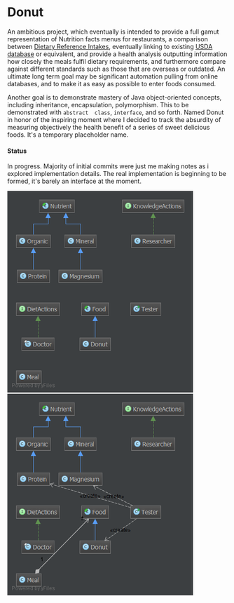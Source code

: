 Donut
=====

An ambitious project, which eventually is intended to provide a full gamut representation of Nutrition facts menus for restaurants, a comparison between [Dietary Reference Intakes](http://www.hc-sc.gc.ca/fn-an/nutrition/reference/index-eng.php),  eventually linking to existing [USDA database](http://ndb.nal.usda.gov/) or equivalent, and provide a health analysis outputting information how closely the meals fulfil dietary requirements, and furthermore compare against different standards such as those that are overseas or outdated. An ultimate long term goal may be significant automation pulling from online databases, and to make it as easy as possible to enter foods consumed.

Another goal is to demonstrate mastery of Java object-oriented concepts, including inheritance, encapsulation, polymorphism. This to be demonstrated with `abstract  class`, `interface`, and so forth.  Named Donut in honor of the inspiring moment where I decided to track the absurdity of measuring objectively the health benefit of a series of sweet delicious foods. It's a temporary placeholder name.

#### Status
In progress. Majority of initial commits were just me making notes as i explored implementation details. The real implementation is beginning to be formed, it's barely an interface at the moment.


![readme image][1]
![readme image][2]

  [1]: https://raw.githubusercontent.com/nastajus/Donut/master/diagram.png
  [2]: https://raw.githubusercontent.com/nastajus/Donut/master/diagram2.png
